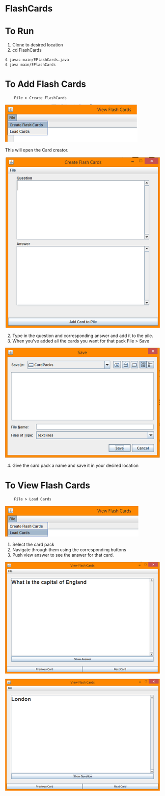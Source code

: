 # FlashCards

# To Run
1. Clone to desired location
2. cd FlashCards

 ```
 $ javac main/EFlashCards.java
 $ java main/EFlashCards
 ```

# To Add Flash Cards
        File > Create FlashCards
 
 ![IMG](https://github.com/KyleHodgetts/FlashCards/blob/master/screens/createcards.png)
 
This will open the Card creator.

 ![IMG](https://github.com/KyleHodgetts/FlashCards/blob/master/screens/cardcreator.png)


2. Type in the question and corresponding answer and add it to the pile.
3. When you've added all the cards you want for that pack
        File > Save

 ![IMG](https://github.com/KyleHodgetts/FlashCards/blob/master/screens/save.png)


4. Give the card pack a name and save it in your desired location


# To View Flash Cards
        File > Load Cards
 
  ![IMG](https://github.com/KyleHodgetts/FlashCards/blob/master/screens/loadcards.png)
 
1. Select the card pack
2. Navigate through them using the corresponding buttons
3. Push view answer to see the answer for that card.

 ![IMG](https://github.com/KyleHodgetts/FlashCards/blob/master/screens/question.png)
 
  ![IMG](https://github.com/KyleHodgetts/FlashCards/blob/master/screens/answer.png)


